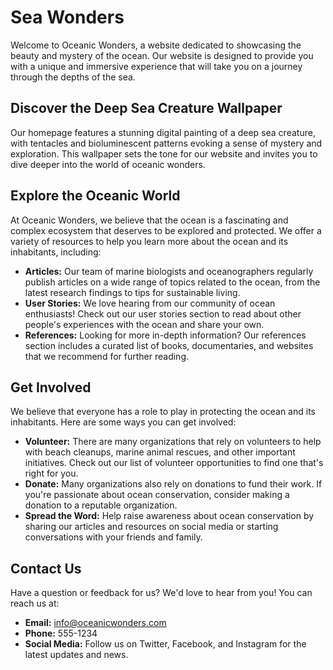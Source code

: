 <!--font:Dancing Script-->

# Sea Wonders

Welcome to Oceanic Wonders, a website dedicated to showcasing the beauty and mystery of the ocean. Our website is designed to provide you with a unique and immersive experience that will take you on a journey through the depths of the sea.

## Discover the Deep Sea Creature Wallpaper

Our homepage features a stunning digital painting of a deep sea creature, with tentacles and bioluminescent patterns evoking a sense of mystery and exploration. This wallpaper sets the tone for our website and invites you to dive deeper into the world of oceanic wonders.

## Explore the Oceanic World

At Oceanic Wonders, we believe that the ocean is a fascinating and complex ecosystem that deserves to be explored and protected. We offer a variety of resources to help you learn more about the ocean and its inhabitants, including:

- **Articles:** Our team of marine biologists and oceanographers regularly publish articles on a wide range of topics related to the ocean, from the latest research findings to tips for sustainable living.
- **User Stories:** We love hearing from our community of ocean enthusiasts! Check out our user stories section to read about other people's experiences with the ocean and share your own.
- **References:** Looking for more in-depth information? Our references section includes a curated list of books, documentaries, and websites that we recommend for further reading.

## Get Involved

We believe that everyone has a role to play in protecting the ocean and its inhabitants. Here are some ways you can get involved:

- **Volunteer:** There are many organizations that rely on volunteers to help with beach cleanups, marine animal rescues, and other important initiatives. Check out our list of volunteer opportunities to find one that's right for you.
- **Donate:** Many organizations also rely on donations to fund their work. If you're passionate about ocean conservation, consider making a donation to a reputable organization.
- **Spread the Word:** Help raise awareness about ocean conservation by sharing our articles and resources on social media or starting conversations with your friends and family.

## Contact Us

Have a question or feedback for us? We'd love to hear from you! You can reach us at:

- **Email:** info@oceanicwonders.com
- **Phone:** 555-1234
- **Social Media:** Follow us on Twitter, Facebook, and Instagram for the latest updates and news.

<!--

Write me content for website with wallpaper which alt text is:

"A digital painting of a deep sea creature, with tentacles and bioluminescent patterns evoking a sense of mystery and exploration."

The name/title of the page should not be 1:1 copy of the alt text but rather a real content of the website which is using this wallpaper.

- Use markdown format 
- Start with heading
- Heading should be short and concise
- The content should look like a real website 
- The website should not be about the wallpaper, wallpaper is just a related background
- Heading should be contain work "wallpaper" or "background"
- Include real sections like references, contact, user stories, etc. use things relevant to the page purpose.
- Feel free to use structure like headings, bullets, numbering, blockquotes, paragraphs, horizontal lines, etc.
- You can use formatting like bold or _italic_
- You can include UTF-8 emojis
- Links should be only #hash anchors (and you can refer to the document itself)
- Do not include images


---


# Oceanic Wonders: Exploring the Depths of the Sea

Welcome to Oceanic Wonders, a website dedicated to showcasing the beauty and mystery of the ocean. Our website is designed to provide you with a unique and immersive experience that will take you on a journey through the depths of the sea.

## Discover the Deep Sea Creature Wallpaper

Our homepage features a stunning digital painting of a deep sea creature, with tentacles and bioluminescent patterns evoking a sense of mystery and exploration. This wallpaper sets the tone for our website and invites you to dive deeper into the world of oceanic wonders.

## Explore the Oceanic World

At Oceanic Wonders, we believe that the ocean is a fascinating and complex ecosystem that deserves to be explored and protected. We offer a variety of resources to help you learn more about the ocean and its inhabitants, including:

- **Articles:** Our team of marine biologists and oceanographers regularly publish articles on a wide range of topics related to the ocean, from the latest research findings to tips for sustainable living.
- **User Stories:** We love hearing from our community of ocean enthusiasts! Check out our user stories section to read about other people's experiences with the ocean and share your own.
- **References:** Looking for more in-depth information? Our references section includes a curated list of books, documentaries, and websites that we recommend for further reading.

## Get Involved

We believe that everyone has a role to play in protecting the ocean and its inhabitants. Here are some ways you can get involved:

- **Volunteer:** There are many organizations that rely on volunteers to help with beach cleanups, marine animal rescues, and other important initiatives. Check out our list of volunteer opportunities to find one that's right for you.
- **Donate:** Many organizations also rely on donations to fund their work. If you're passionate about ocean conservation, consider making a donation to a reputable organization.
- **Spread the Word:** Help raise awareness about ocean conservation by sharing our articles and resources on social media or starting conversations with your friends and family.

## Contact Us

Have a question or feedback for us? We'd love to hear from you! You can reach us at:

- **Email:** info@oceanicwonders.com
- **Phone:** 555-1234
- **Social Media:** Follow us on Twitter, Facebook, and Instagram for the latest updates and news.

-->

